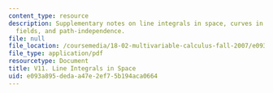 ```yaml
---
content_type: resource
description: Supplementary notes on line integrals in space, curves in space, gradient
  fields, and path-independence.
file: null
file_location: /coursemedia/18-02-multivariable-calculus-fall-2007/e093a895dedaa47e2ef75b194aca0664_line_integrals.pdf
file_type: application/pdf
resourcetype: Document
title: V11. Line Integrals in Space
uid: e093a895-deda-a47e-2ef7-5b194aca0664
---
```

